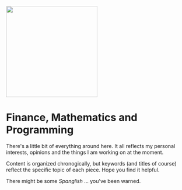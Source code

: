 <img src="./blog/images/LogoEFAA.png" width="250"  />

# Finance, Mathematics and Programming

There's a little bit of everything around here. It all reflects my personal interests, opinions and the things I am working on at the moment.

Content is organized chronogically, but keywords (and titles of course) reflect the specific topic of each piece. Hope you find it helpful.

There might be some *Spanglish* ... you've been warned.
